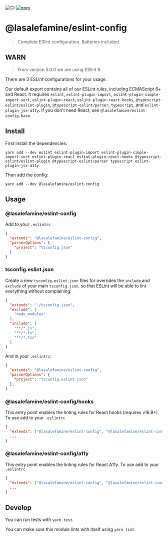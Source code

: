 ![CI](https://github.com/LasaleFamine/eslintc/workflows/CI/badge.svg)
[![npm](https://img.shields.io/npm/v/@lasalefamine/eslint-config.svg?style=flat)](https://www.npmjs.com/package/@lasalefamine/eslint-config)

# @lasalefamine/eslint-config

> Complete ESlint configuration. Batteries included.

## WARN
> From version 5.0.0 we are using ESlint 9.

There are 3 ESLint configurations for your usage.

Our default export contains all of our ESLint rules, including ECMAScript 6+ and React. It requires `eslint`, `eslint-plugin-import`, `eslint-plugin-simple-import-sort`, `eslint-plugin-react`, `eslint-plugin-react-hooks`, `@typescript-eslint/eslint-plugin`, `@typescript-eslint/parser`, `typescript`, and `eslint-plugin-jsx-a11y`. If you don't need React, see `@lasalefamine/eslint-config-base`.

## Install

First install the dependencies:

```
yarn add --dev eslint eslint-plugin-import eslint-plugin-simple-import-sort eslint-plugin-react eslint-plugin-react-hooks @typescript-eslint/eslint-plugin @typescript-eslint/parser typescript eslint-plugin-jsx-a11y
```

Then add the config:

```
yarn add --dev @lasalefamine/eslint-config
```

## Usage

### @lasalefamine/eslint-config

Add to your `.eslintrc`
```json
{
  "extends": "@lasalefamine/eslint-config",
  "parserOptions": {
    "project": "tsconfig.json"
  }
}
```

### tsconfig.eslint.json

Create a new `tsconfig.eslint.json` files for overrides the `include` and `exclude` of your main `tsconfig.json`, so that ESLint will be able to lint everything without complaining:
```json
{
  "extends": "./tsconfig.json",
  "exclude": [
    "node_modules"
  ],
  "include": [
    "**/*.js",
    "**/*.ts",
    "**/*.tsx"
  ]
}

```

And in your `.eslintrc`:
```json
{
  "extends": "@lasalefamine/eslint-config",
  "parserOptions": {
    "project": "tsconfig.eslint.json"
  },
}
```

### @lasalefamine/eslint-config/hooks

This entry point enables the linting rules for React hooks (requires v16.8+).
To use add to your `.eslintrc`
```json
{
  "extends": ["@lasalefamine/eslint-config", "@lasalefamine/eslint-config/hooks"]
  ...
}
```

### @lasalefamine/eslint-config/a11y

This entry point enables the linting rules for React A11y.
To use add to your `.eslintrc`
```json
{
  "extends": ["@lasalefamine/eslint-config", "@lasalefamine/eslint-config/a11y"]
  ...
}
```

## Develop

You can run tests with `yarn test`.

You can make sure this module lints with itself using `yarn lint`.

